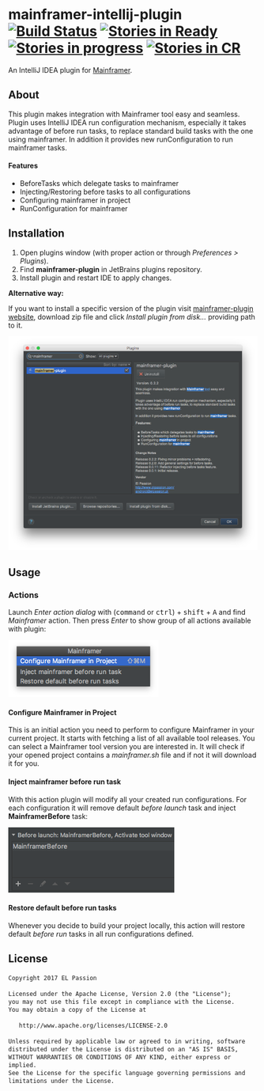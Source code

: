# mainframer-intellij-plugin [![Build Status](https://travis-ci.org/elpassion/mainframer-intellij-plugin.svg?branch=master)](https://travis-ci.org/elpassion/mainframer-intellij-plugin) [![Stories in Ready](https://badge.waffle.io/elpassion/mainframer-intelij-plugin.svg?label=ready&title=Ready)](http://waffle.io/elpassion/mainframer-intelij-plugin) [![Stories in progress](https://badge.waffle.io/elpassion/mainframer-intelij-plugin.svg?label=in%20progress&title=In%20Progress)](http://waffle.io/elpassion/mainframer-intelij-plugin) [![Stories in CR](https://badge.waffle.io/elpassion/mainframer-intelij-plugin.svg?label=cr&title=CR)](http://waffle.io/elpassion/mainframer-intelij-plugin)
An IntelliJ IDEA plugin for [Mainframer](https://github.com/gojuno/mainframer).

About
-----

This plugin makes integration with Mainframer tool easy and seamless. Plugin uses IntelliJ IDEA run configuration mechanism, especially it takes advantage of before run tasks, to replace standard build tasks with the one using mainframer. In addition it provides new runConfiguration to run mainframer tasks.

#### Features
<ul>
  <li>BeforeTasks which delegate tasks to mainframer</li>
  <li>Injecting/Restoring before tasks to all configurations</li>
  <li>Configuring mainframer in project</li>
  <li>RunConfiguration for mainframer</li>
</ul>

Installation
------------

1. Open plugins window (with proper action or through *Preferences > Plugins*).
2. Find **mainframer-plugin** in JetBrains plugins repository.
3. Install plugin and restart IDE to apply changes.

**Alternative way:**

If you want to install a specific version of the plugin visit [mainframer-plugin website](https://plugins.jetbrains.com/idea/plugin/9447-mainframer-plugin), download zip file and click *Install plugin from disk...* providing path to it.

![](readme/plugins.png)

Usage
-----

### Actions

Launch *Enter action dialog* with (<kbd>command</kbd> or <kbd>ctrl</kbd>) + <kbd>shift</kbd> + <kbd>A</kbd> and find *Mainframer* action. Then press *Enter* to show group of all actions available with plugin:

![](readme/tasks.png)

#### Configure Mainframer in Project

This is an initial action you need to perform to configure Mainframer in your current project. It starts with fetching a list of all available tool releases. You can select a Mainframer tool version you are interested in. It will check if your opened project contains a *mainframer.sh* file and if not it will download it for you.

#### Inject mainframer before run task

With this action plugin will modify all your created run configurations. For each configuration it will remove default *before launch* task and inject **MainframerBefore** task:

![](readme/injecting.png)

#### Restore default before run tasks

Whenever you decide to build your project locally, this action will restore default *before run* tasks in all run configurations defined.

License
-------

    Copyright 2017 EL Passion

    Licensed under the Apache License, Version 2.0 (the "License");
    you may not use this file except in compliance with the License.
    You may obtain a copy of the License at

       http://www.apache.org/licenses/LICENSE-2.0

    Unless required by applicable law or agreed to in writing, software
    distributed under the License is distributed on an "AS IS" BASIS,
    WITHOUT WARRANTIES OR CONDITIONS OF ANY KIND, either express or implied.
    See the License for the specific language governing permissions and
    limitations under the License.